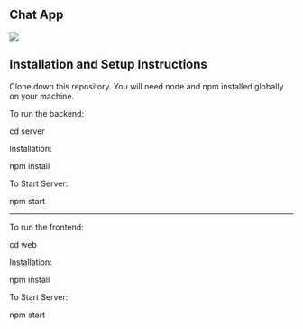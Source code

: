## Chat App

<img src="https://cdn.discordapp.com/attachments/846460058526941185/852195314215419954/mazot-gif.gif">

## Installation and Setup Instructions

Clone down this repository. You will need node and npm installed globally on your machine.

To run the backend:

cd server

Installation:

npm install

To Start Server:

npm start

----

To run the frontend:

cd web

Installation:

npm install

To Start Server:

npm start
